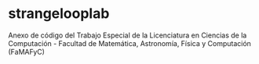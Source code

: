 # strangelooplab
Anexo de código del Trabajo Especial de la Licenciatura en Ciencias de la Computación - Facultad de Matemática, Astronomía, Física y Computación (FaMAFyC)

